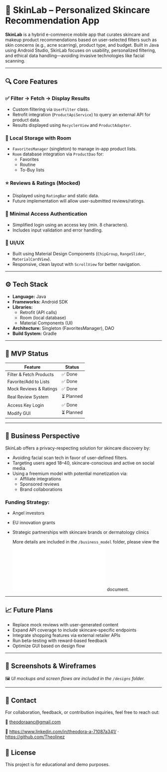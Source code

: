 # 🌿 SkinLab – Personalized Skincare Recommendation App

**SkinLab** is a hybrid e-commerce mobile app that curates skincare and makeup product recommendations based on user-selected filters such as skin concerns (e.g., acne scarring), product type, and budget. Built in Java using Android Studio, SkinLab focuses on usability, personalized filtering, and ethical data handling—avoiding invasive technologies like facial scanning.

---

## 🔍 Core Features

### ✅ Filter → Fetch → Display Results
- Custom filtering via `UserFilter` class.
- Retrofit integration (`ProductApiService`) to query an external API for product data.
- Results displayed using `RecyclerView` and `ProductAdapter`.

### 💾 Local Storage with Room
- `FavoritesManager` (singleton) to manage in-app product lists.
- `Room` database integration via `ProductDao` for:
  - Favorites
  - Routine
  - To-Buy lists

### ⭐ Reviews & Ratings (Mocked)
- Displayed using `RatingBar` and static data.
- Future implementation will allow user-submitted reviews/ratings.

### 🧠 Minimal Access Authentication
- Simplified login using an access key (min. 8 characters).
- Includes input validation and error handling.

### 🎨 UI/UX
- Built using Material Design Components (`ChipGroup`, `RangeSlider`, `MaterialCardView`).
- Responsive, clean layout with `ScrollView` for better navigation.

---

## ⚙️ Tech Stack

- **Language:** Java  
- **Frameworks:** Android SDK  
- **Libraries:**  
  - Retrofit (API calls)  
  - Room (local database)  
  - Material Components (UI)  
- **Architecture:** Singleton (FavoritesManager), DAO  
- **Build System:** Gradle  

---

## 🚧 MVP Status

| Feature                                | Status     |
|----------------------------------------|------------|
| Filter & Fetch Products                | ✅ Done     |
| Favorite/Add to Lists                  | ✅ Done     |
| Mock Reviews & Ratings                 | ✅ Done     |
| Real Review System                     | ⏳ Planned  |
| Access Key Login                       | ✅ Done     |
| Modify GUI                             | ⏳ Planned  |
---

## 💼 Business Perspective

SkinLab offers a privacy-respecting solution for skincare discovery by:
- Avoiding facial scan tech in favor of user-defined filters.
- Targeting users aged 18–40, skincare-conscious and active on social media.
- Using a freemium model with potential monetization via:
  - Affiliate integrations
  - Sponsored reviews
  - Brand collaborations

### Funding Strategy:
- Angel investors
- EU innovation grants
- Strategic partnerships with skincare brands or dermatology clinics

  More details are included in the `/business_model` folder, please view the ![Skin Lab Entreprenourial Analysis](business_model/Skin_Lab_Business_Analysis.pdf) document.

---

## 📈 Future Plans

- Replace mock reviews with user-generated content
- Expand API coverage to include skincare-specific endpoints
- Integrate shopping features via external retailer APIs
- Run beta-testing with reward-based feedback
- Optimize GUI based on design flow

---

## 🧪 Screenshots & Wireframes

🖼️ *UI mockups and screen flows are included in the `/designs` folder.*

---

## 🤝 Contact

For collaboration, feedback, or contribution inquiries, feel free to reach out:

📧 theodoraanc@gmail.com 


🔗 https://www.linkedin.com/in/theodora-a-71087a341/  ·  https://github.com/Theolinez 

## 📜 License

This project is for educational and demo purposes.

